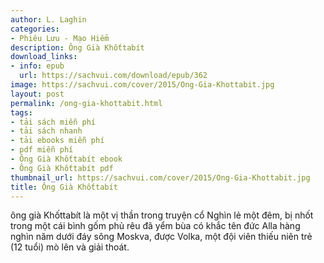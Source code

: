 ```yaml
---
author: L. Laghin
categories:
- Phiêu Lưu - Mạo Hiểm
description: Ông Già Khốttabít
download_links:
- info: epub
  url: https://sachvui.com/download/epub/362
image: https://sachvui.com/cover/2015/Ong-Gia-Khottabit.jpg
layout: post
permalink: /ong-gia-khottabit.html
tags:
- tải sách miễn phí
- tải sách nhanh
- tải ebooks miễn phí
- pdf miễn phí
- Ông Già Khốttabít ebook
- Ông Già Khốttabít pdf
thumbnail_url: https://sachvui.com/cover/2015/Ong-Gia-Khottabit.jpg
title: Ông Già Khốttabít
---
```


 <div class="item-desc text-justify"> ông già Khốttabít là một vị thần trong truyện cổ Nghìn lẻ một đêm, bị nhốt trong một cái bình gốm phủ rêu đã yểm bùa có khắc tên đức Alla hàng nghìn năm dưới đáy sông Moskva, được Volka, một đội viên thiếu niên trẻ (12 tuổi) mò lên và giải thoát.  </div>